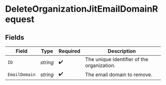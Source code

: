 # DeleteOrganizationJitEmailDomainRequest


## Fields

| Field                                      | Type                                       | Required                                   | Description                                |
| ------------------------------------------ | ------------------------------------------ | ------------------------------------------ | ------------------------------------------ |
| `ID`                                       | *string*                                   | :heavy_check_mark:                         | The unique identifier of the organization. |
| `EmailDomain`                              | *string*                                   | :heavy_check_mark:                         | The email domain to remove.                |